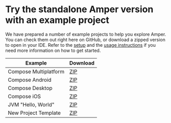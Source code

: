 # Try the standalone Amper version with an example project

We have prepared a number of example projects to help you explore Amper. You can check them out right here on GitHub, 
or download a zipped version to open in your IDE.
Refer to the [setup](../docs/Setup.md) and the [usage instructions](../docs/Usage.md#using-the-standalone-amper-version-from-the-command-line) if you need more
information on how to get started.

| Example               | Download                                                                                                                             |
|-----------------------|--------------------------------------------------------------------------------------------------------------------------------------|
| Compose Multiplatform | [ZIP](https://hoover.fly.dev/download-zip/repo?user=JetBrains&name=amper&branch=HEAD&path=/examples-standalone/compose-multiplatform) |
| Compose Android       | [ZIP](https://hoover.fly.dev/download-zip/repo?user=JetBrains&name=amper&branch=HEAD&path=/examples-standalone/compose-android)      |
| Compose Desktop       | [ZIP](https://hoover.fly.dev/download-zip/repo?user=JetBrains&name=amper&branch=HEAD&path=/examples-standalone/compose-desktop)      |
| Compose iOS           | [ZIP](https://hoover.fly.dev/download-zip/repo?user=JetBrains&name=amper&branch=HEAD&path=/examples-standalone/compose-ios)          |
| JVM "Hello, World"    | [ZIP](https://hoover.fly.dev/download-zip/repo?user=JetBrains&name=amper&branch=HEAD&path=/examples-standalone/jvm)                  |
| New Project Template  | [ZIP](https://hoover.fly.dev/download-zip/repo?user=JetBrains&name=amper&branch=HEAD&path=/examples-standalone/new-project-template) |

